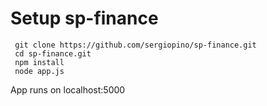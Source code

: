 # Setup  sp-finance

```
 git clone https://github.com/sergiopino/sp-finance.git
 cd sp-finance.git
 npm install 
 node app.js
```
App runs on localhost:5000